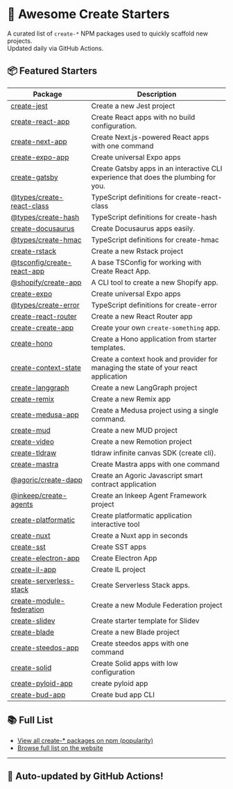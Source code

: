 # 🌱 Awesome Create Starters

A curated list of `create-*` NPM packages used to quickly scaffold new projects.  
Updated daily via GitHub Actions.

## 📦 Featured Starters

| Package | Description |
| ------- | ----------- |
| [create-jest](https://www.npmjs.com/package/create-jest) | Create a new Jest project |
| [create-react-app](https://www.npmjs.com/package/create-react-app) | Create React apps with no build configuration. |
| [create-next-app](https://www.npmjs.com/package/create-next-app) | Create Next.js-powered React apps with one command |
| [create-expo-app](https://www.npmjs.com/package/create-expo-app) | Create universal Expo apps |
| [create-gatsby](https://www.npmjs.com/package/create-gatsby) | Create Gatsby apps in an interactive CLI experience that does the plumbing for you. |
| [@types/create-react-class](https://www.npmjs.com/package/@types/create-react-class) | TypeScript definitions for create-react-class |
| [@types/create-hash](https://www.npmjs.com/package/@types/create-hash) | TypeScript definitions for create-hash |
| [create-docusaurus](https://www.npmjs.com/package/create-docusaurus) | Create Docusaurus apps easily. |
| [@types/create-hmac](https://www.npmjs.com/package/@types/create-hmac) | TypeScript definitions for create-hmac |
| [create-rstack](https://www.npmjs.com/package/create-rstack) | Create a new Rstack project |
| [@tsconfig/create-react-app](https://www.npmjs.com/package/@tsconfig/create-react-app) | A base TSConfig for working with Create React App. |
| [@shopify/create-app](https://www.npmjs.com/package/@shopify/create-app) | A CLI tool to create a new Shopify app. |
| [create-expo](https://www.npmjs.com/package/create-expo) | Create universal Expo apps |
| [@types/create-error](https://www.npmjs.com/package/@types/create-error) | TypeScript definitions for create-error |
| [create-react-router](https://www.npmjs.com/package/create-react-router) | Create a new React Router app |
| [create-create-app](https://www.npmjs.com/package/create-create-app) | Create your own `create-something` app. |
| [create-hono](https://www.npmjs.com/package/create-hono) | Create a Hono application from starter templates. |
| [create-context-state](https://www.npmjs.com/package/create-context-state) | Create a context hook and provider for managing the state of your react application |
| [create-langgraph](https://www.npmjs.com/package/create-langgraph) | Create a new LangGraph project |
| [create-remix](https://www.npmjs.com/package/create-remix) | Create a new Remix app |
| [create-medusa-app](https://www.npmjs.com/package/create-medusa-app) | Create a Medusa project using a single command. |
| [create-mud](https://www.npmjs.com/package/create-mud) | Create a new MUD project |
| [create-video](https://www.npmjs.com/package/create-video) | Create a new Remotion project |
| [create-tldraw](https://www.npmjs.com/package/create-tldraw) | tldraw infinite canvas SDK (create cli). |
| [create-mastra](https://www.npmjs.com/package/create-mastra) | Create Mastra apps with one command |
| [@agoric/create-dapp](https://www.npmjs.com/package/@agoric/create-dapp) | Create an Agoric Javascript smart contract application |
| [@inkeep/create-agents](https://www.npmjs.com/package/@inkeep/create-agents) | Create an Inkeep Agent Framework project |
| [create-platformatic](https://www.npmjs.com/package/create-platformatic) | Create platformatic application interactive tool |
| [create-nuxt](https://www.npmjs.com/package/create-nuxt) | Create a Nuxt app in seconds |
| [create-sst](https://www.npmjs.com/package/create-sst) | Create SST apps |
| [create-electron-app](https://www.npmjs.com/package/create-electron-app) | Create Electron App |
| [create-il-app](https://www.npmjs.com/package/create-il-app) | Create IL project |
| [create-serverless-stack](https://www.npmjs.com/package/create-serverless-stack) | Create Serverless Stack apps. |
| [create-module-federation](https://www.npmjs.com/package/create-module-federation) | Create a new Module Federation project |
| [create-slidev](https://www.npmjs.com/package/create-slidev) | Create starter template for Slidev |
| [create-blade](https://www.npmjs.com/package/create-blade) | Create a new Blade project |
| [create-steedos-app](https://www.npmjs.com/package/create-steedos-app) | Create steedos apps with one command |
| [create-solid](https://www.npmjs.com/package/create-solid) | Create Solid apps with low configuration |
| [create-pyloid-app](https://www.npmjs.com/package/create-pyloid-app) | create pyloid app |
| [create-bud-app](https://www.npmjs.com/package/create-bud-app) | Create bud app CLI |

## 📚 Full List

- [View all create-* packages on npm (popularity)](https://www.npmjs.com/search?q=create-&ranking=popularity)
- [Browse full list on the website](https://project42da.github.io/awesome-create-starters/)

---

## 🤖 Auto-updated by GitHub Actions!
